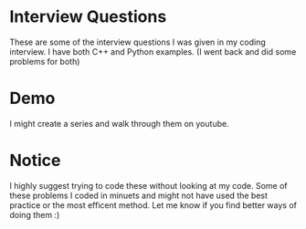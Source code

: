 # Interview Questions

These are some of the interview questions I was given in my coding interview. 
I have both C++ and Python examples. (I went back and did some problems for both) 

# Demo
I might create a series and walk through them on youtube. 


# Notice 
I highly suggest trying to code these without looking at my code. 
Some of these problems I coded in minuets and might not have used the 
best practice or the most efficent method. Let me know if you find better
ways of doing them :) 
